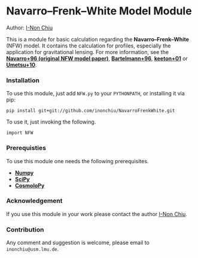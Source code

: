 # Navarro–Frenk–White Model Module

Author: 
[I-Non Chiu](inonchiu@usm.lmu.de)


This is a module for basic calculation regarding the **Navarro–Frenk–White** (NFW) model. It contains the calculation for profiles, especially the application for gravitational lensing. For more information, see the **[Navarro+96 (original NFW model paper)](http://adsabs.harvard.edu/abs/1996ApJ...462..563N)**, **[	Bartelmann+96](http://adsabs.harvard.edu/abs/1996A%26A...313..697B)**, **[keeton+01](http://adsabs.harvard.edu/abs/2001astro.ph..2341K)** or **[Umetsu+10](http://adsabs.harvard.edu/abs/2010arXiv1002.3952U)**.

### Installation

To use this module, just add ``NFW.py`` to your ``PYTHONPATH``, or installing it via pip:

```
pip install git+git://github.com/inonchiu/NavarroFrenkWhite.git
```

To use it, just invoking the following.

```
import NFW
```

### Prerequisties

To use this module one needs the following prerequisites.

  - **[Numpy](http://www.numpy.org/)** 
  - **[SciPy](http://www.scipy.org/)**
  - **[CosmoloPy](http://roban.github.io/CosmoloPy/)**


### Acknowledgement

If you use this module in your work please contact the author [I-Non Chiu](inonchiu@usm.lmu.de).


### Contribution

Any comment and suggestion is welcome, please email to `inonchiu@usm.lmu.de`.
